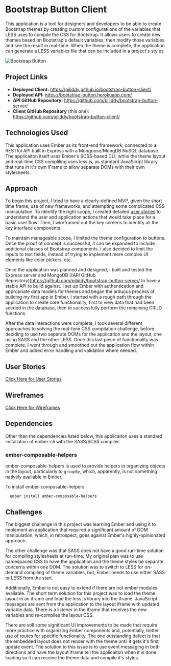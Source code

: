 # Bootstrap Button Client

This application is a tool for designers and developers to be able to create Bootstrap themes by creating custom configuratiions of the variables that LESS uses to compile the CSS for Bootstrap. It allows users to create new themes based on Bootstrap's default variables, then modify those variables and see the result in real-time. When the theme is complete, the application can generate a LESS variables file that can be included in a project's styles.

![Bootstrap Button](https://s3.amazonaws.com/pliddy-ga/bootstrap-button/screenshot.png)


## Project Links

- **Deployed Client:** https://pjliddy.github.io/bootstrap-button-client/
- **Deployed API:** https://bootstrap-button.herokuapp.com/
- **API GitHub Repository:** https://github.com/pjliddy/bootstrap-button-server/
- **Client GitHub Repository** (this one): https://github.com/pjliddy/bootstrap-button-client/

## Technologies Used

This application uses Ember as its front-end framework, connected to a RESTful API built in Express with a Mongoose/MongDB NoSQL database. The applicaiton itself uses Ember's SCSS-based CLI, while the theme layout and real-time CSS compliling uses less.js, as standard JavaScript library that runs in it's own iFrame to allow separate DOMs with their own stylesheets.

## Approach

To begin this project, I tried to have a clearly-defined MVP, given the short time frame, use of new frameworks, and attempting some complicated CSS manipulation. To identify the right scope, I created detailed [user stories](user-stories.md) to understand the user and application actions that would take place for a basic user flow. Then, I wireframed out the key screens to identify all the key interface components.

To maintain manageable scope, I limited the theme configuration to buttons. Once the proof of concept is successful, it can be expanded to include additional classes of Bootstrap components. I also decided to limit the inputs to text fields, instead of trying to implement more complex UI elements like color pickers, etc.

Once the application was planned and designed, I built and tested the Express server and MongoDB [(API GitHub Repository)]https://github.com/pjliddy/bootstrap-button-server/ to have a stable API to build against. I set up Ember with authentication and appropriate data models for themes and began the arduous process of building my first app in Ember. I started with a rough path through the application to create core functionality, first to view data that had been seeded in the database, then to successfully perform the remaining CRUD functions.

After the data interactions were complete, I took several different approaches to solving the real-time CSS compilation challenge, before deciding to use two separate DOMs for the application and the layout, one using SASS and the other LESS. Once this last piece of functionality was complete, I went through and smoothed out the application flow within Ember and added error handling and validation where needed.

## User Stories

[Click Here for User Stories](user-stories.md)

## Wireframes

[Click Here for Wireframes](wireframes.md)

## Dependencies

Other than the dependencies listed below, this applicaiton uses a standard installation of ember-cli with the SASS/SCSS compiler.

### ember-composable-helpers

ember-composable-helpers is used to provide helpers in organizing objects in the layout, particularly to `groupBy`, which, apparently, is not something natively available in Ember.

To install ember-composable-helpers:

```
  ember install ember-composable-helpers
```

## Challenges

The biggest challenge in this project was learning Ember and using it to implement an application that required a significant amount of DOM manipulation, which, in retrospect, goes against Ember's highly-opinionated approach.

The other challenge was that SASS does not have a good run-time solution for compiling stylesheets at run-time. My original plan was to use namespaced CSS to have the application and the theme styles be separate concerns within one DOM. The solution was to switch to LESS for on-demand compiling of theme variables, but, Ember needs to use either SASS or LESS from the start.

Additionally, Ember is not easy to extend if there are not ember modules available. The short term solution for this project was to load the theme layout in an iframe and load the less.js library into the iframe. JavaScript messages are sent from the application to the layout iframe with updated variable data. There is a listener in the iframe that receives the new variables and re-compiles the layout CSS.

There are still some significant UI improvements to be made that require more practice with organizing Ember components and, potentially, better use of routes for specific functionality. The one outstanding defect is that the embedded layout does not render with the theme until it gets it's first update event. The solution to this issue is to use event messaging in both directions and have the layout iframe tell the applicaiton when it is done loading so it can receive the theme data and compile it's styles.
